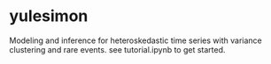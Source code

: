 # yulesimon
Modeling and inference for heteroskedastic time series with variance clustering and rare events.
see tutorial.ipynb to get started.
